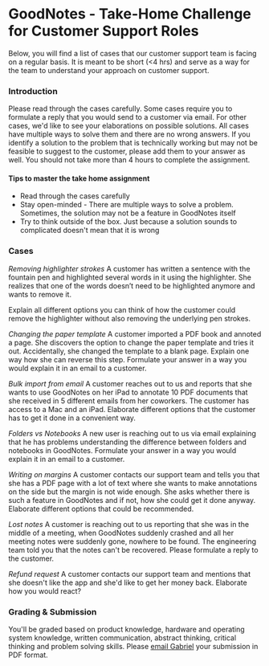 GoodNotes - Take-Home Challenge for Customer Support Roles
===
Below, you will find a list of cases that our customer support team is facing on a regular basis. It is meant to be short (<4 hrs) and serve as a way for the team to understand your approach on customer support.

### Introduction

Please read through the cases carefully. Some cases require you to formulate a reply that you would send to a customer via email. For other cases, we'd like to see your elaborations on possible solutions. All cases have multiple ways to solve them and there are no wrong answers. If you identify a solution to the problem that is technically working but may not be feasible to suggest to the customer, please add them to your answer as well. You should not take more than 4 hours to complete the assignment.

#### Tips to master the take home assignment
* Read through the cases carefully
* Stay open-minded - There are multiple ways to solve a problem. Sometimes, the solution may not be a feature in GoodNotes itself
* Try to think outside of the box. Just because a solution sounds to complicated doesn't mean that it is wrong

### Cases 
*Removing highlighter strokes*
A customer has written a sentence with the fountain pen and highlighted several words in it using the highlighter. She realizes that one of the words doesn’t need to be highlighted anymore and wants to remove it. 

Explain all different options you can think of how the customer could remove the highlighter without also removing the underlying pen strokes.
 
*Changing the paper template*
A customer imported a PDF book and annoted a page. She discovers the option to change the paper template and tries it out. Accidentally, she changed the template to a blank page. 
Explain one way how she can reverse this step. Formulate your answer in a way you would explain it in an email to a customer.

*Bulk import from email*
A customer reaches out to us and reports that she wants to use GoodNotes on her iPad to annotate 10 PDF documents that she received in 5 different emails from her coworkers. The customer has access to a Mac and an iPad.
Elaborate different options that the customer has to get it done in a convenient way.

*Folders vs Notebooks*
A new user is reaching out to us via email explaining that he has problems understanding the difference between folders and notebooks in GoodNotes. 
Formulate your answer in a way you would explain it in an email to a customer.

*Writing on margins*
A customer contacts our support team and tells you that she has a PDF page with a lot of text where she wants to make annotations on the side but the margin is not wide enough. She asks whether there is such a feature in GoodNotes and if not, how she could get it done anyway.
Elaborate different options that could be recommended.

*Lost notes*
A customer is reaching out to us reporting that she was in the middle of a meeting, when GoodNotes suddenly crashed and all her meeting notes were suddenly gone, nowhere to be found. The engineering team told you that the notes can't be recovered. 
Please formulate a reply to the customer.

*Refund request*
A customer contacts our support team and mentions that she doesn't like the app and she'd like to get her money back. Elaborate how you would react?
 

### Grading & Submission
You'll be graded based on product knowledge, hardware and operating system knowledge, written communication, abstract thinking, critical thinking and problem solving skills.  Please [email Gabriel](mailto:Gabriel@goodnotes.com?subject=GoodNotes) your submission in PDF format.
